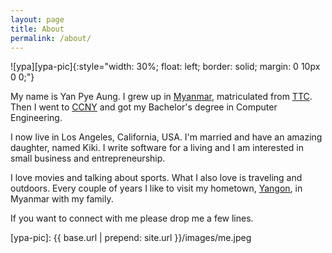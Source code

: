 ```yaml
---
layout: page
title: About
permalink: /about/
---
```


![ypa][ypa-pic]{:style="width: 30%; float: left; border: solid; margin: 0 10px 0 0;"}

My name is Yan Pye Aung. I grew up in [Myanmar][myanmar-wiki], matriculated from [TTC][ttc-wiki].
Then I went to [CCNY][ccny-website] and got my Bachelor's degree in Computer Engineering.

I now live in Los Angeles, California, USA. I'm married and have an amazing daughter, named Kiki. I write software for a living and I am interested in small business and entrepreneurship.

I love movies and talking about sports. What I also love is traveling and outdoors. Every couple of years I like to visit my hometown, [Yangon][ygn-wiki], in Myanmar with my family.

If you want to connect with me please drop me a few lines.

[myanmar-wiki]: https://en.wikipedia.org/wiki/Myanmar
[ygn-wiki]: https://en.wikipedia.org/wiki/Yangon
[ttc-wiki]: https://en.wikipedia.org/wiki/Practising_School_Yangon_Institute_of_Education
[ccny-website]: https://www.ccny.cuny.edu/
[ypa-pic]: {{ base.url | prepend: site.url }}/images/me.jpeg
